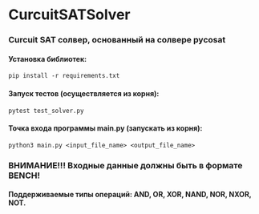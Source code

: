 # CurcuitSATSolver

### Curcuit SAT солвер, основанный на солвере pycosat

#### Установка библиотек:
``` pip install -r requirements.txt ```

#### Запуск тестов (осуществляется из корня):
``` pytest test_solver.py ```

#### Точка входа программы main.py (запускать из корня):
``` python3 main.py <input_file_name> <output_file_name> ```

### ВНИМАНИЕ!!! Входные данные должны быть в формате BENCH! 
#### Поддерживаемые типы операций: AND, OR, XOR, NAND, NOR, NXOR, NOT.
